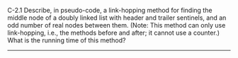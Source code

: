 C-2.1 Describe, in pseudo-code, a link-hopping method for finding the middle node of a doubly linked list with header and trailer sentinels, and an odd number of real nodes between them. (Note: This method can only use link-hopping, i.e., the methods before and after; it cannot use a counter.) What is the running time of this method?

---
